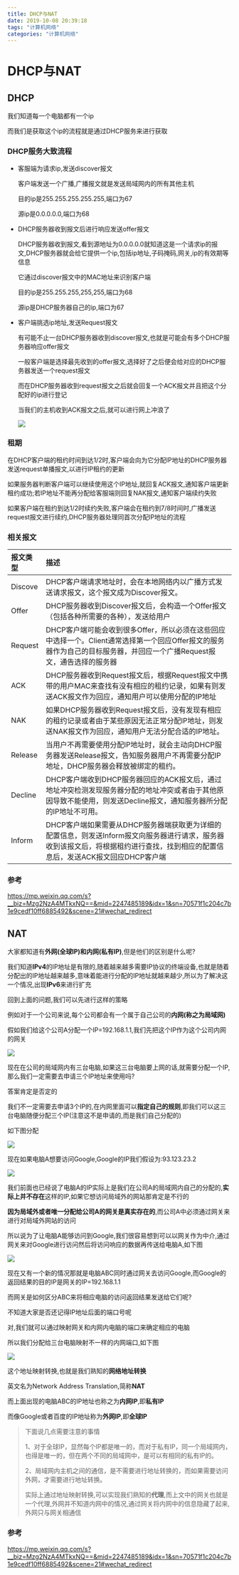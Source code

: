 ```yaml
---
title: DHCP与NAT
date: 2019-10-08 20:39:18
tags: "计算机网络"
categories: "计算机网络"
---
```


# DHCP与NAT

## DHCP

我们知道每一个电脑都有一个ip

而我们是获取这个ip的流程就是通过DHCP服务来进行获取

### DHCP服务大致流程

- 客服端为请求ip,发送discover报文

  客户端发送一个广播,广播报文就是发送局域网内的所有其他主机

  目的ip是255.255.255.255.255,端口为67

  源ip是0.0.0.0.0,端口为68

- DHCP服务器收到报文后进行响应发送offer报文

  DHCP服务器收到报文,看到源地址为0.0.0.0.0就知道这是一个请求ip的报文,DHCP服务器就会给它提供一个ip,包括ip地址,子码掩码,网关,ip的有效期等信息

  它通过discover报文中的MAC地址来识别客户端

  目的ip是255.255.255,255,255,端口为68

  源ip是DHCP服务器自己的ip,端口为67

- 客户端挑选ip地址,发送Request报文

  有可能不止一台DHCP服务器收到discover报文,也就是可能会有多个DHCP服务器响应offer报文

  一般客户端是选择最先收到的offer报文,选择好了之后便会给对应的DHCP服务器发送一个request报文
  
  而在DHCP服务器收到request报文之后就会回复一个ACK报文并且把这个分配好的ip进行登记
  
  当我们的主机收到ACK报文之后,就可以进行网上冲浪了
  
  ![](https://raw.githubusercontent.com/catwithtudou/photo/master/20191008191551.png)

### 租期

在DHCP客户端的租约时间到达1/2时,客户端会向为它分配IP地址的DHCP服务器发送request单播报文,以进行IP租约的更新

如果服务器判断客户端可以继续使用这个IP地址,就回复ACK报文,通知客户端更新租约成功;若IP地址不能再分配给客服端则回复NAK报文,通知客户端续约失败

如果客户端在租约到达1/2时续约失败,客户端会在租约到7/8时间时,广播发送request报文进行续约,DHCP服务器处理同首次分配IP地址的流程

### 相关报文

| 报文类型 | 描述                                                         |
| :------- | :----------------------------------------------------------- |
| Discove  | DHCP客户端请求地址时，会在本地网络内以广播方式发送请求报文，这个报文成为Discover报文。 |
| Offer    | DHCP服务器收到Discover报文后，会构造一个Offer报文（包括各种所需要的各种），发送给用户 |
| Request  | DHCP客户端可能会收到很多Offer，所以必须在这些回应中选择一个。Client通常选择第一个回应Offer报文的服务器作为自己的目标服务器，并回应一个广播Request报文，通告选择的服务器 |
| ACK      | DHCP服务器收到Request报文后，根据Request报文中携带的用户MAC来查找有没有相应的租约记录，如果有则发送ACK报文作为回应，通知用户可以使用分配的IP地址 |
| NAK      | 如果DHCP服务器收到Request报文后，没有发现有相应的租约记录或者由于某些原因无法正常分配IP地址，则发送NAK报文作为回应，通知用户无法分配合适的IP地址。 |
| Release  | 当用户不再需要使用分配IP地址时，就会主动向DHCP服务器发送Release报文，告知服务器用户不再需要分配IP地址，DHCP服务器会释放被绑定的租约。 |
| Decline  | DHCP客户端收到DHCP服务器回应的ACK报文后，通过地址冲突检测发现服务器分配的地址冲突或者由于其他原因导致不能使用，则发送Decline报文，通知服务器所分配的IP地址不可用。 |
| Inform   | DHCP客户端如果需要从DHCP服务器端获取更为详细的配置信息，则发送Inform报文向服务器进行请求，服务器收到该报文后，将根据租约进行查找，找到相应的配置信息后，发送ACK报文回应DHCP客户端 |

### 参考

<https://mp.weixin.qq.com/s?__biz=Mzg2NzA4MTkxNQ==&mid=2247485189&idx=1&sn=70571f1c204c7b1e9cedf10ff6885492&scene=21#wechat_redirect>

## NAT

大家都知道有**外网(全球IP)和内网(私有IP)**,但是他们的区别是什么呢?

我们知道**IPv4**的IP地址是有限的,随着越来越多需要IP协议的终端设备,也就是随着分配出的IP地址越来越多,意味着能进行分配的IP地址就越来越少,所以为了解决这一个情况,出现**IPv6**来进行扩充

回到上面的问题,我们可以先进行这样的策略

例如对于一个公司来说,每个公司都会有一个属于自己公司的**内网(称之为局域网)**

假如我们给这个公司A分配一个IP=192.168.1.1,我们先把这个IP作为这个公司内网的网关

![](https://raw.githubusercontent.com/catwithtudou/photo/master/20191008192758.png)

现在在公司的局域网内有三台电脑,如果这三台电脑要上网的话,就需要分配一个IP,那么我们一定需要去申请三个IP地址来使用吗?

答案肯定是否定的

我们不一定需要去申请3个IP的,在内网里面可以**指定自己的规则**,即我们可以这三台电脑随便分配三个IP(注意这不是申请的,而是我们自己分配的)

如下图分配

![](https://raw.githubusercontent.com/catwithtudou/photo/master/20191008193231.png)

现在如果电脑A想要访问Google,Google的IP我们假设为:93.123.23.2

![](https://raw.githubusercontent.com/catwithtudou/photo/master/20191008193422.png)

我们前面也已经说了电脑A的IP实际上是我们在公司A的局域网内自己的分配的,**实际上并不存在**这样的IP,如果它想访问局域外的网站那肯定是不行的

**因为局域外或者唯一分配给公司A的网关是真实存在的**,而公司A中必须通过网关来进行对局域外网站的访问

所以说为了让电脑A能够访问到Google,我们很容易想到可以以网关作为中介,通过网关来对Google进行访问然后将访问响应的数据再传送给电脑A,如下图

![](https://raw.githubusercontent.com/catwithtudou/photo/master/20191008193949.png)

现在又有一个新的情况那就是电脑ABC同时通过网关去访问Google,而Google的返回结果的目的IP是网关的IP=192.168.1.1

而网关是如何区分ABC来将相应电脑的访问返回结果发送给它们呢?

不知道大家是否还记得IP地址后面的端口号呢

对,我们就可以通过映射网关和内网内电脑的端口来确定相应的电脑

所以我们分配给三台电脑映射不一样的内网端口,如下图

![](https://raw.githubusercontent.com/catwithtudou/photo/master/20191008195253.png)

这个地址映射转换,也就是我们熟知的**网络地址转换**

英文名为Network Address Translation,简称**NAT**

而上面出现的电脑ABC的IP地址也称之为**内网IP**,即**私有IP**

而像Google或者百度的IP地址称为**外网IP**,即**全球IP**

> 下面说几点需要注意的事情
>
> 1、对于全球IP，显然每个IP都是唯一的，而对于私有IP，同一个局域网内，也得是唯一的，但在两个不同的局域网中，是可以有相同的私有IP的。
>
> 2、局域网内主机之间的通信，是不需要进行地址转换的，而如果需要访问外网，才需要进行地址转换。
>
> 实际上通过地址映射转换,可以实现我们熟知的**代理**,而上文中的网关也就是一个代理,外网并不知道内网中的情况,通过网关将内网中的信息隐藏了起来,外网只与网关相通信

### 参考

<https://mp.weixin.qq.com/s?__biz=Mzg2NzA4MTkxNQ==&mid=2247485189&idx=1&sn=70571f1c204c7b1e9cedf10ff6885492&scene=21#wechat_redirect>